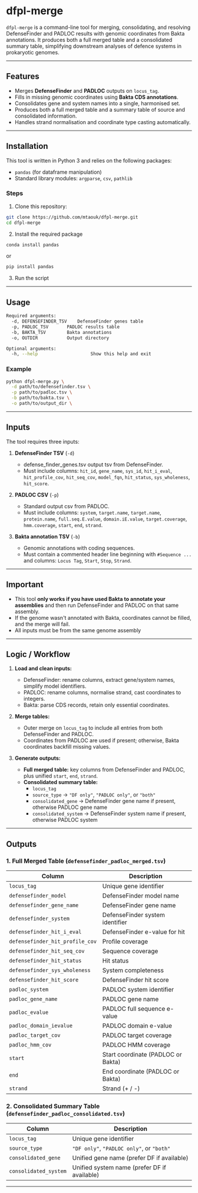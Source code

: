 # dfpl-merge

`dfpl-merge` is a command-line tool for merging, consolidating, and resolving DefenseFinder and PADLOC results with genomic coordinates from Bakta annotations. It produces both a full merged table and a consolidated summary table, simplifying downstream analyses of defence systems in prokaryotic genomes.

---

## Features

- Merges **DefenseFinder** and **PADLOC** outputs on `locus_tag`.
- Fills in missing genomic coordinates using **Bakta CDS annotations**.
- Consolidates gene and system names into a single, harmonised set.
- Produces both a full merged table and a summary table of source and consolidated information.
- Handles strand normalisation and coordinate type casting automatically.

---

## Installation

This tool is written in Python 3 and relies on the following packages:

- `pandas` (for dataframe manipulation)
- Standard library modules: `argparse`, `csv`, `pathlib`

### Steps

1. Clone this repository:

```bash
git clone https://github.com/mtaouk/dfpl-merge.git
cd dfpl-merge
```

2. Install the required package
```bash
conda install pandas
```
or
```bash
pip install pandas
```

3. Run the script

---

## Usage

```bash
Required arguments:
  -d, DEFENSEFINDER_TSV    DefenseFinder genes table
  -p, PADLOC_TSV       PADLOC results table
  -b, BAKTA_TSV        Bakta annotations
  -o, OUTDIR           Output directory

Optional arguments:
  -h, --help                    Show this help and exit
```

### Example

```bash
python dfpl-merge.py \
  -d path/to/defensefinder.tsv \
  -p path/to/padloc.tsv \
  -b path/to/bakta.tsv \
  -o path/to/output_dir \
```

---

## Inputs

The tool requires three inputs:

1. **DefenseFinder TSV** (`-d`)  
   - defense_finder_genes.tsv output tsv from DefenseFinder.  
   - Must include columns: `hit_id`, `gene_name`, `sys_id`, `hit_i_eval`, `hit_profile_cov`, `hit_seq_cov`, `model_fqn`, `hit_status`, `sys_wholeness`, `hit_score`.  

2. **PADLOC CSV** (`-p`)  
   - Standard output csv from PADLOC.  
   - Must include columns: `system`, `target.name`, `target.name`, `protein.name`, `full.seq.E.value`, `domain.iE.value`, `target.coverage`, `hmm.coverage`, `start`, `end`, `strand`.  

3. **Bakta annotation TSV** (`-b`)  
   - Genomic annotations with coding sequences.  
   - Must contain a commented header line beginning with `#Sequence ...` and columns: `Locus Tag`, `Start`, `Stop`, `Strand`.  

---

## Important

* This tool **only works if you have used Bakta to annotate your assemblies** and then run DefenseFinder and PADLOC on that same assembly.  
* If the genome wasn't annotated with Bakta, coordinates cannot be filled, and the merge will fail.
* All inputs must be from the same genome assembly

---

## Logic / Workflow

1. **Load and clean inputs:**  
   - DefenseFinder: rename columns, extract gene/system names, simplify model identifiers.  
   - PADLOC: rename columns, normalise strand, cast coordinates to integers.  
   - Bakta: parse CDS records, retain only essential coordinates.  

2. **Merge tables:**  
   - Outer merge on `locus_tag` to include all entries from both DefenseFinder and PADLOC.  
   - Coordinates from PADLOC are used if present; otherwise, Bakta coordinates backfill missing values.  

3. **Generate outputs:**  
   - **Full merged table:** key columns from DefenseFinder and PADLOC, plus unified `start`, `end`, `strand`.  
   - **Consolidated summary table:**  
     - `locus_tag`  
     - `source_type` → `"DF only"`, `"PADLOC only"`, or `"both"`  
     - `consolidated_gene` → DefenseFinder gene name if present, otherwise PADLOC gene name  
     - `consolidated_system` → DefenseFinder system name if present, otherwise PADLOC system

---

## Outputs

### 1. Full Merged Table (`defensefinder_padloc_merged.tsv`)

| Column | Description |
|--------|-------------|
| `locus_tag` | Unique gene identifier |
| `defensefinder_model` | DefenseFinder model name |
| `defensefinder_gene_name` | DefenseFinder gene name |
| `defensefinder_system` | DefenseFinder system identifier |
| `defensefinder_hit_i_eval` | DefenseFinder e-value for hit |
| `defensefinder_hit_profile_cov` | Profile coverage |
| `defensefinder_hit_seq_cov` | Sequence coverage |
| `defensefinder_hit_status` | Hit status |
| `defensefinder_sys_wholeness` | System completeness |
| `defensefinder_hit_score` | DefenseFinder hit score |
| `padloc_system` | PADLOC system identifier |
| `padloc_gene_name` | PADLOC gene name |
| `padloc_evalue` | PADLOC full sequence e-value |
| `padloc_domain_ievalue` | PADLOC domain e-value |
| `padloc_target_cov` | PADLOC target coverage |
| `padloc_hmm_cov` | PADLOC HMM coverage |
| `start` | Start coordinate (PADLOC or Bakta) |
| `end` | End coordinate (PADLOC or Bakta) |
| `strand` | Strand (+ / -) |

### 2. Consolidated Summary Table (`defensefinder_padloc_consolidated.tsv`)

| Column | Description |
|--------|-------------|
| `locus_tag` | Unique gene identifier |
| `source_type` | `"DF only"`, `"PADLOC only"`, or `"both"` |
| `consolidated_gene` | Unified gene name (prefer DF if available) |
| `consolidated_system` | Unified system name (prefer DF if available) |

---



